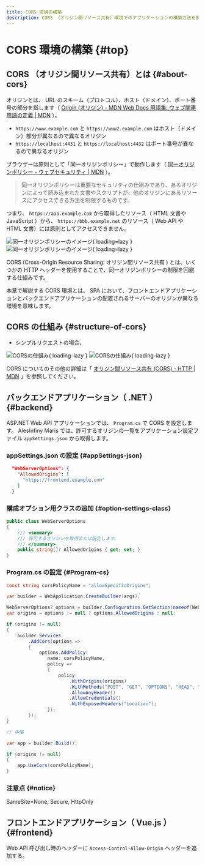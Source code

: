 ```yaml
---
title: CORS 環境の構築
description: CORS （オリジン間リソース共有）環境でのアプリケーションの構築方法を解説します。
---
```


# CORS 環境の構築 {#top}

## CORS （オリジン間リソース共有）とは {#about-cors}

オリジンとは、 URL のスキーム（プロトコル）、ホスト（ドメイン）、ポート番号の部分を指します（ [Origin (オリジン) - MDN Web Docs 用語集: ウェブ関連用語の定義 | MDN](https://developer.mozilla.org/ja/docs/Glossary/Origin) ）。

- `https://www.example.com` と `https://www2.example.com` はホスト（ドメイン）部分が異なるので異なるオリジン
- `https://localhost:4431` と `https://localhost:4432` はポート番号が異なるので異なるオリジン

ブラウザーは原則として「同一オリジンポリシー」で動作します（ [同一オリジンポリシー - ウェブセキュリティ | MDN](https://developer.mozilla.org/ja/docs/Web/Security/Same-origin_policy)   ）。

> 同一オリジンポリシーは重要なセキュリティの仕組みであり、あるオリジンによって読み込まれた文書やスクリプトが、他のオリジンにあるリソースにアクセスできる方法を制限するものです。

<!-- textlint-disable ja-technical-writing/sentence-length -->

つまり、 `https://aaa.example.com` から取得したリソース（ HTML 文書や JavaScript ）から、 `https://bbb.example.net` のリソース（ Web API や HTML 文書）には原則としてアクセスできません。

<!-- textlint-enable ja-technical-writing/sentence-length -->

![同一オリジンポリシーのイメージ](../../../images/guidebooks/how-to-develop/cors/sop-image-light.png#only-light){ loading=lazy }
![同一オリジンポリシーのイメージ](../../../images/guidebooks/how-to-develop/cors/sop-image-dark.png#only-dark){ loading=lazy }

CORS (Cross-Origin Resource Sharing: オリジン間リソース共有 ) とは、いくつかの HTTP ヘッダーを使用することで、同一オリジンポリシーの制限を回避する仕組みです。

本章で解説する CORS 環境とは、 SPA において、フロントエンドアプリケーションとバックエンドアプリケーションの配置されるサーバーのオリジンが異なる環境を意味します。

## CORS の仕組み {#structure-of-cors}

- シンプルリクエストの場合、

![CORSの仕組み](../../../images/guidebooks/how-to-develop/cors/cors-image-light.png#only-light){ loading-lazy }
![CORSの仕組み](../../../images/guidebooks/how-to-develop/cors/cors-image-dark.png#only-dark){ loading-lazy }

CORS についてのその他の詳細は「 [オリジン間リソース共有 (CORS) - HTTP | MDN](https://developer.mozilla.org/ja/docs/Web/HTTP/CORS) 」を参照してください。

## バックエンドアプリケーション（ .NET ） {#backend}

ASP.NET Web API アプリケーションでは、 `Program.cs` で CORS を設定します。 AlesInfiny Maris では、許可するオリジンの一覧をアプリケーション設定ファイル `appSettings.json` から取得します。

### appSettings.json の設定 {#appSettings-json}

```json
  "WebServerOptions": {
    "AllowedOrigins": [
      "https://frontend.example.com"
    ]
  }
```

### 構成オプション用クラスの追加 {#option-settings-class}

```csharp
public class WebServerOptions
{
    /// <summary>
    /// 許可するオリジンを取得または設定します。
    /// </summary>
    public string[]? AllowedOrigins { get; set; }
}
```

### Program.cs の設定 {#Program-cs}

```csharp
const string corsPolicyName = "allowSpecificOrigins";

var builder = WebApplication.CreateBuilder(args);

WebServerOptions? options = builder.Configuration.GetSection(nameof(WebServerOptions)).Get<WebServerOptions>();
var origins = options != null ? options.AllowedOrigins : null;

if (origins != null)
{
    builder.Services
        .AddCors(options =>
        {
            options.AddPolicy(
               name: corsPolicyName,
               policy =>
               {
                   policy
                       .WithOrigins(origins)
                       .WithMethods("POST", "GET", "OPTIONS", "HEAD", "DELETE", "PUT")
                       .AllowAnyHeader()
                       .AllowCredentials()
                       .WithExposedHeaders("Location");
               });
        });
}

// 中略

var app = builder.Build();

if (origins != null)
{
    app.UseCors(corsPolicyName);
}
```

### 注意点 {#notice}

SameSite=None, Secure, HttpOnly

## フロントエンドアプリケーション（ Vue.js ） {#frontend}

Web API 呼び出し時のヘッダーに `Access-Control-Allow-Origin` ヘッダーを追加する。
